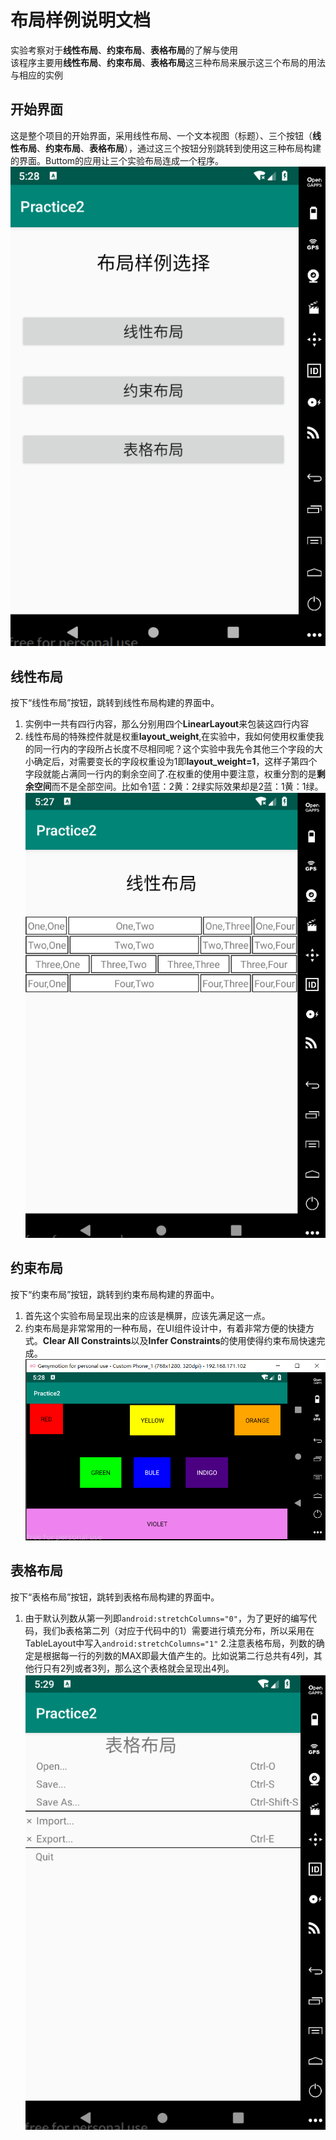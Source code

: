 # 布局样例说明文档
实验考察对于**线性布局**、**约束布局**、**表格布局**的了解与使用</br>
该程序主要用**线性布局**、**约束布局**、**表格布局**这三种布局来展示这三个布局的用法与相应的实例</br>
## 开始界面
这是整个项目的开始界面，采用线性布局、一个文本视图（标题）、三个按钮（**线性布局**、**约束布局**、**表格布局**），通过这三个按钮分别跳转到使用这三种布局构建的界面。Buttom的应用让三个实验布局连成一个程序。</br>
![StartScreen](https://github.com/LikeBlue1/-/blob/master/AndroidPractice2/picture/StartScreen.PNG)
## 线性布局
按下“线性布局”按钮，跳转到线性布局构建的界面中。</br>
1. 实例中一共有四行内容，那么分别用四个**LinearLayout**来包装这四行内容
2. 线性布局的特殊控件就是权重**layout_weight**,在实验中，我如何使用权重使我的同一行内的字段所占长度不尽相同呢？这个实验中我先令其他三个字段的大小确定后，对需要变长的字段权重设为1即**layout_weight=1**，这样子第四个字段就能占满同一行内的剩余空间了.在权重的使用中要注意，权重分割的是**剩余空间**而不是全部空间。比如令1蓝：2黄：2绿实际效果却是2蓝：1黄：1绿。</br>
![LinearLayoutScreen](https://github.com/LikeBlue1/-/blob/master/AndroidPractice2/picture/LinearLayout.PNG)
## 约束布局
按下“约束布局”按钮，跳转到约束布局构建的界面中。</br>
1. 首先这个实验布局呈现出来的应该是横屏，应该先满足这一点。
2. 约束布局是非常常用的一种布局，在UI组件设计中，有着非常方便的快捷方式。**Clear All Constraints**以及**Infer Constraints**的使用使得约束布局快速完成。</br>
![ConstrainLayoutScreen](https://github.com/LikeBlue1/-/blob/master/AndroidPractice2/picture/ConstraintLayout.PNG)
## 表格布局
按下“表格布局”按钮，跳转到表格布局构建的界面中。</br>
1. 由于默认列数从第一列即`android:stretchColumns="0"`，为了更好的编写代码，我们b表格第二列（对应于代码中的1）需要进行填充分布，所以采用在TableLayout中写入`android:stretchColumns="1"`
2.注意表格布局，列数的确定是根据每一行的列数的MAX即最大值产生的。比如说第二行总共有4列，其他行只有2列或者3列，那么这个表格就会呈现出4列。</br>
![TableLayoutScreen](https://github.com/LikeBlue1/-/blob/master/AndroidPractice2/picture/TableLayout.PNG)
